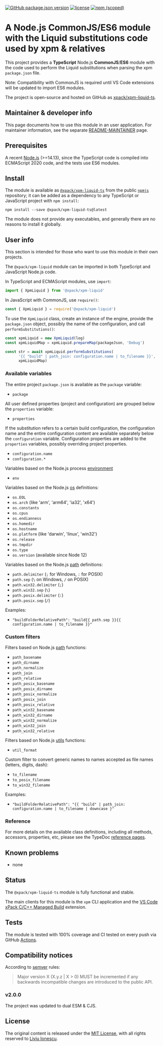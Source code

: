 [![GitHub package.json version](https://img.shields.io/github/package-json/v/xpack/xpm-liquid-ts)](https://github.com/xpack/xpm-liquid-ts/blob/mater/package.json)
[![license](https://img.shields.io/github/license/xpack/xpm-liquid-ts.svg)](https://github.com/xpack/xpm-liquid-ts/blob/xpack/LICENSE)
[![npm (scoped)](https://img.shields.io/npm/v/@xpack/xpm-liquid.svg)](https://www.npmjs.com/package/@xpack/xpm-liquid/)

# A Node.js CommonJS/ES6 module with the Liquid substitutions code used by xpm & relatives

This project provides a **TypeScript** Node.js **CommonJS**/**ES6** module
with the code used to perform the Liquid substitutions when parsing
the xpm `package.json` file.

Note: Compatibility with CommonJS is required until VS Code extensions will be
updated to import ES6 modules.

The project is open-source and hosted on GitHub as
[xpack/xpm-liquid-ts](https://github.com/xpack/xpm-liquid-ts.git).

## Maintainer & developer info

This page documents how to use this module in an user application.
For maintainer information, see the separate
[README-MAINTAINER](https://github.com/xpack/xpm-liquid-ts/blob/master/README-MAINTAINER.md)
page.

## Prerequisites

A recent [Node.js](https://nodejs.org) (>=14.13), since the TypeScript code
is compiled into ECMAScript 2020 code, and the tests use ES6 modules.

## Install

The module is available as
[`@xpack/xpm-liquid-ts`](https://www.npmjs.com/package/@xpack/xpm-liquid-ts/)
from the public [`npmjs`](https://www.npmjs.com) repository;
it can be added as a dependency to any TypeScript or JavaScript
project with `npm install`:

```console
npm install --save @xpack/xpm-liquid-ts@latest
```

The module does not provide any executables, and generally there are no
reasons to install it globally.

## User info

This section is intended for those who want to use this module in their
own projects.

The `@xpack/xpm-liquid` module can be imported in both TypeScript
and JavaScript Node.js code.

In TypeScript and ECMAScript modules, use `import`:

```typescript
import { XpmLiquid } from '@xpack/xpm-liquid'
```

In JavaScript with CommonJS, use `require()`:

```javascript
const { XpmLiquid } = require('@xpack/xpm-liquid')
```

To use the `XpmLiquid` class, create an instance of the engine, provide the
`package.json` object, possibly the name of the configuration, and
call `performSubstitutions()`:

```js
const xpmLiquid = new XpmLiquid(log)
const xpmLiquidMap = xpmLiquid.prepareMap(packageJson, 'Debug')

const str = await xpmLiquid.performSubstitutions(
      '{{ "build" | path_join: configuration.name | to_filename }}',
      xpmLiquidMap)
```

### Available variables

The entire project `package.json` is available as the `package` variable:

- `package`

All user defined properties (project and configuration) are grouped
below the `properties` variable:

- `properties`

If the substitution refers to a certain build configuration, the configuration
name and the entire configuration content are available separately below
the `configuration` variable. Configuration properties are added to the
`properties` variables, possibly overriding project properties.

- `configuration.name`
- `configuration.*`

Variables based on the Node.js process
[environment](https://nodejs.org/dist/latest-v14.x/docs/api/process.html#process_process_env)

- `env`

Variables based on the Node.js
[os](https://nodejs.org/dist/latest-v14.x/docs/api/os.html) definitions:

- `os.EOL`
- `os.arch` (like 'arm', 'arm64', 'ia32', 'x64')
- `os.constants`
- `os.cpus`
- `os.endianness`
- `os.homedir`
- `os.hostname`
- `os.platform` (like 'darwin', 'linux', 'win32')
- `os.release`
- `os.tmpdir`
- `os.type`
- `os.version` (available since Node 12)

Variables based on the Node.js
[path](https://nodejs.org/dist/latest-v14.x/docs/api/path.html) definitions:

- `path.delimiter` (`;` for Windows, `:` for POSIX)
- `path.sep` (`\` on Windows, `/` on POSIX)
- `path.win32.delimiter` (`;`)
- `path.win32.sep` (`\`)
- `path.posix.delimiter` (`:`)
- `path.posix.sep` (`/`)

Examples:

- `"buildFolderRelativePath": "build{{ path.sep }}{{ configuration.name | to_filename }}"`

### Custom filters

Filters based on Node.js
[path](https://nodejs.org/dist/latest-v14.x/docs/api/path.html) functions:

- `path_basename`
- `path_dirname`
- `path_normalize`
- `path_join`
- `path_relative`
- `path_posix_basename`
- `path_posix_dirname`
- `path_posix_normalize`
- `path_posix_join`
- `path_posix_relative`
- `path_win32_basename`
- `path_win32_dirname`
- `path_win32_normalize`
- `path_win32_join`
- `path_win32_relative`

Filters based on Node.js
[utils](https://nodejs.org/dist/latest-v14.x/docs/api/util.html) functions:

- `util_format`

Custom filter to convert generic names to names accepted
as file names (letters, digits, dash):

- `to_filename`
- `to_posix_filename`
- `to_win32_filename`

Examples:

- `"buildFolderRelativePath": "{{ "build" | path_join: configuration.name | to_filename | downcase }"`

### Reference

For more details on the available class definitions, including all methods,
accessors, properties, etc,
please see the TypeDoc
[reference pages](https://xpack.github.io/xpm-liquid-ts/).

## Known problems

- none

## Status

The `@xpack/xpm-liquid-ts` module is fully functional and stable.

The main clients for this module is the `xpm` CLI application and the
[VS Code xPack C/C++ Managed Build](https://github.com/xpack/vscode-xpack-extension-ts/)
extension.

## Tests

The module is tested
with 100% coverage and CI tested on every push via GitHub
[Actions](https://github.com/xpack/xpm-liquid-ts/actions/).

## Compatibility notices

According to [semver](https://semver.org) rules:

> Major version X (X.y.z | X > 0) MUST be incremented if any
backwards incompatible changes are introduced to the public API.

### v2.0.0

The project was updated to dual ESM & CJS.

## License

The original content is released under the
[MIT License](https://opensource.org/licenses/MIT/),
with all rights reserved to
[Liviu Ionescu](https://github.com/ilg-ul/).
